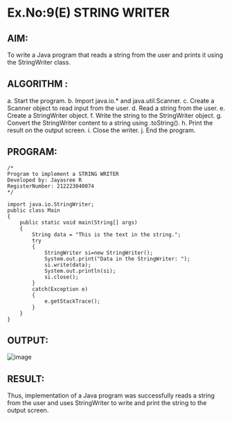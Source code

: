 # Ex.No:9(E) STRING WRITER

## AIM:
To write a Java program that reads a string from the user and prints it using the StringWriter class.
## ALGORITHM :

a.	Start the program.
b.	Import java.io.* and java.util.Scanner.
c.	Create a Scanner object to read input from the user.
d.	Read a string from the user.
e.	Create a StringWriter object.
f.	Write the string to the StringWriter object.
g.	Convert the StringWriter content to a string using .toString().
h.	Print the result on the output screen.
i.	Close the writer.
j.	End the program.


## PROGRAM:
 ```
/*
Program to implement a STRING WRITER
Developed by: Jayasree R
RegisterNumber: 212223040074 
*/
```
```
import java.io.StringWriter;
public class Main
{
    public static void main(String[] args) 
    {
        String data = "This is the text in the string.";
        try
        {
            StringWriter si=new StringWriter();
            System.out.print("Data in the StringWriter: ");
            si.write(data);
            System.out.println(si);
            si.close();
        }
        catch(Exception e) 
        {
            e.getStackTrace();
        }
    }
}
```


## OUTPUT:
![image](https://github.com/user-attachments/assets/e5dd3cdd-dab5-4e7f-93bb-f5b67361ab30)



## RESULT:
Thus, implementation of  a Java program was successfully reads a string from the user and uses StringWriter to write and print the string to the output screen.


